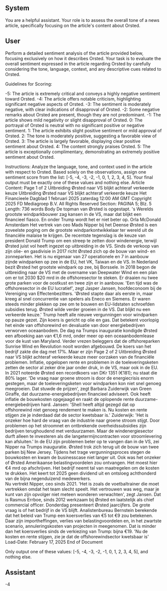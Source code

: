 ## System

You are a helpful assistant. Your role is to assess the overall tone of a news article, specifically focusing on the article's content about Orsted.

## User


Perform a detailed sentiment analysis of the article provided below, focusing exclusively on how it describes Orsted. Your task is to evaluate the overall sentiment expressed in the article regarding Orsted by carefully considering the tone, language, context, and any descriptive cues related to Orsted.

Guidelines for Scoring:

-5: The article is extremely critical and conveys a highly negative sentiment toward Orsted.
-4: The article offers notable criticism, highlighting significant negative aspects of Orsted.
-3: The sentiment is moderately negative, with clear indications of disapproval of Orsted.
-2: Some negative remarks about Orsted are present, though they are not predominant.
-1: The article shows mild negativity or slight disapproval of Orsted.
0: The portrayal of Orsted is neutral with no significant positive or negative sentiment.
1: The article exhibits slight positive sentiment or mild approval of Orsted.
2: The tone is moderately positive, suggesting a favorable view of Orsted.
3: The article is largely favorable, displaying clear positive sentiment about Orsted.
4: The content strongly praises Orsted.
5: The article is exceptionally complimentary, demonstrating an extremely positive sentiment about Orsted.

Instructions:
Analyze the language, tone, and context used in the article with respect to Orsted.
Based solely on the observations, assign one sentiment score from the list: [-5, -4, -3, -2, -1, 0, 1, 2, 3, 4, 5].
Your final output must be exactly one of these values and nothing else.
Article Content: Page 1 of 2
Uitbreiding Ørsted naar VS blijkt achteraf verkeerde keuze
Uitbreiding Ørsted naar VS blijkt achteraf verkeerde keuze
Het Financieele Dagblad
1 februari 2025 zaterdag 12:00 AM GMT
Copyright 2025 FD Mediagroep B.V. All Rights Reserved
Section: PAGINA 5; Blz. 5
Length: 736 words
Body
De topman van Ørsted is opgestapt. 's Werelds grootste windparkbouwer zag kansen in de VS, maar dat blijkt een 
financieel ­fiasco. En onder Trump wordt het er niet beter op. 
Orla McDonald
Amsterdam
Het vertrek van ceo Mads Nipper bij het Deense Ørsted is een zoveelste poging om de grootste 
windparkontwikkelaar ter wereld uit de financiële malaise te krijgen. De recentste tegenslag is de keuze van 
president Donald Trump om een streep te zetten door windenergie, terwijl Ørsted juist vol heeft ingezet op 
uitbreiding in de VS. 
Sinds de verkoop van zijn olie- en gasdivisie in 2017 richt Ørsted zich op de bouw van wind- en zonneparken. Het 
is nu eigenaar van 27 operationele en 7 in aanbouw zijnde windparken op zee in de EU, het VK, Taiwan en de VS. 
In Nederland bezit Ørsted het grootste windpark op zee, bij Borssele. In 2018 begon de uitbreiding naar de VS met 
de over­name van Deepwater Wind en een plan om er tot 2030 $20 mrd in de offshore­sector te steken. Er draaien 
nu twee grote parken voor de oostkust en twee zijn er in aanbouw. 'Een tijd was de offshoresector in de EU 
lucratief', zegt Jasper Jansen, hoofd­econoom bij de Vereniging van Effectenbezitters. 'Ørsted stapte daar als 
eerste in, maar kreeg al snel concurrentie van spelers als Eneco en Siemens. Er waren steeds minder plekken op 
zee om te bouwen en EU-lidstaten schroefden subsidies terug. Ørsted wilde verder groeien in de VS. Dat blijkt nu 
een verkeerde keuze.' Trump heeft alle nieuwe vergunningen voor windparken op pauze gezet. Zijn koers is gericht 
op olie en gas. Dat betekent voorlopig het einde van offshorewind en devaluatie van door energiebedrijven 
verworven oceaanbodem. De dag na Trumps inauguratie kondigde Ørsted een afboeking aan van €1,6 mrd, onder 
meer op een oceaanbodemlease voor de kust van Maryland. Verder vrezen beleggers dat de offshoreparken 
Sunrise Wind en Revolution nooit worden afgebouwd. De koers van het bedrijf zakte die dag met 17%. Maar er zijn 
Page 2 of 2
Uitbreiding Ørsted naar VS blijkt achteraf verkeerde keuze
meer oorzaken van de financiële problemen. Inflatie, opgelopen rente en problemen in de toeleveringsketen zetten 
de sector al zeker drie jaar onder druk, in de VS, maar ook in de EU.  In 2021 noteerde Ørsted een recordkoers 
van DKr 1351 (€181); nu staat die 80% lager. 'De vraag naar groene stroom is door de energiecrisis enorm 
gestegen, maar de toeleveringsketen voor windparken kon niet snel genoeg meegroeien. Dat stuwde de prijzen', 
zegt Barbara Zuiderwijk van Green Giraffe, dat duurzame-energiebedrijven financieel adviseert. Ook heeft inflatie 
de bouwkosten opgejaagd en raakt de oplopende rente duurzame-energiebedrijven hard. Jansen: 'Shell heeft altijd 
gezegd dat op offshorewind niet genoeg rendement te maken is. Nu kosten en rente stijgen zie je inderdaad dat de 
sector kwetsbaar is.' Zuiderwijk: 'Het is onzeker hoe hard de vraag van de industrie naar groene stroom stijgt. Door 
problemen op het stroomnet en ontbrekende overheidssubsidies zijn bedrijven terughoudend met verduurzamen. 
Maar de windenergiesector durft alleen te investeren als die langetermijncontracten voor stroomlevering kan 
afsluiten.' In de EU zijn problemen beter op te vangen dan in de VS, zei Nipper na Trumps inauguratie. Ørsted trok 
zich terug uit de bouw van twee parken bij New Jersey. Tijdens het trage vergunningsproces stegen de bouwkosten 
en kwam de businesscase niet langer uit. Ook was het onzeker of Ørsted Amerikaanse belastingvoordelen zou 
ontvangen. Het moest hier €4 mrd op afschrijven. Het bedrijf neemt tal van maatregelen om de kosten te 
drukken. Het keert tot 2025 geen dividend uit en ontsloeg achthonderd van de bijna negenduizend medewerkers.  
Nu vertrekt Nipper, ceo sinds 2021. 'Het is zoals de voetbaltrainer die moet vertrekken omdat het team slecht 
speelt. Het vertrouwen was weg, maar je kunt van zijn opvolger niet meteen wonderen verwachten', zegt Jansen. 
Dat is Rasmus Errboe, sinds 2012 werkzaam bij Ørsted en laatstelijk als chief commercial officer. Donderdag 
presenteert Ørsted jaarcijfers. De grote vraag is of het bedrijf in de VS blijft. Analistenbureau Bernstein berekende 
dat het beleid van Trump een koersverlies van €5 tot €9 zou betekenen. Daar zijn importheffingen, verlies van 
belastingvoordelen en, in het zwartste scenario, annuleringskosten van projecten in meegenomen. Dat is minder 
dan het koersverlies sinds de verkiezing van Trump: bijna €19.
'Nu de kosten en rente stijgen, zie je dat de offshore­windsector kwetsbaar is'
Load-Date: February 17, 2025
End of Document

Only output one of these values: [-5, -4, -3, -2, -1, 0, 1, 2, 3, 4, 5], and nothing else.
                

## Assistant

-4

